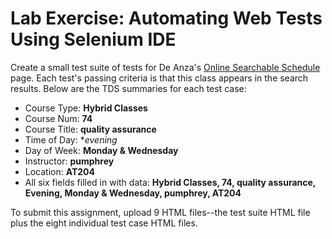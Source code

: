 # Lab Exercise: Automating Web Tests Using Selenium IDE

Create a small test suite of tests for De Anza's [Online Searchable Schedule](http://www.deanza.edu/schedule/classes/) page. Each test's passing criteria is that this class appears in the search results. Below are the TDS summaries for each test case:

* Course Type: **Hybrid Classes**
* Course Num: **74**
* Course Title: **quality assurance**
* Time of Day: **evening*
* Day of Week: **Monday & Wednesday**
* Instructor: **pumphrey**
* Location: **AT204**
* All six fields filled in with data: **Hybrid Classes, 74, quality assurance, Evening, Monday & Wednesday, pumphrey, AT204**

To submit this assignment, upload 9 HTML files--the test suite HTML file plus the eight individual test case HTML files.
